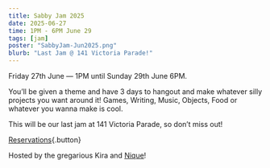 ```yaml
---
title: Sabby Jam 2025
date: 2025-06-27
time: 1PM - 6PM June 29
tags: [jam]
poster: "SabbyJam-Jun2025.png"
blurb: "Last Jam @ 141 Victoria Parade!"
---
```


Friday 27th June — 1PM until Sunday 29th June 6PM.

You’ll be given a theme and have 3 days to hangout and make whatever silly projects you want around it! Games, Writing, Music, Objects, Food or whatever you wanna make is cool. 

This will be our last jam at 141 Victoria Parade, so don’t miss out!

[Reservations](https://events.humanitix.com/sabby-jam-25){.button}

Hosted by the gregarious Kira and [Nique](https://tritake.com/)!